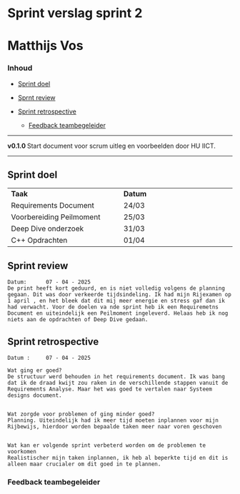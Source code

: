 # Sprint verslag sprint 2 [](title-id) <!-- omit in toc -->
# Matthijs Vos <!-- omit in toc -->

### Inhoud[](toc-id)
- [Sprint doel](#sprint-doel)


- [Sprnt review](#sprint-review)

- [Sprint retrospective](#sprint-retrospective)

  - [Feedback teambegeleider](#feedback-teambegeleider-1)



---

**v0.1.0 [](version-id)** Start document voor scrum uitleg en voorbeelden door HU IICT[](author-id).

---

## Sprint doel

<table>
<tr>
<td width="33%">
<b>Taak</b>
</td>
<td width="33%">
<b>Datum</b>
</td>
</tr>

<tr>
<td width="33%">
Requirements Document
</td>
<td width="33%">
24/03
</td>
</tr>
<tr>
<td width="33%">
Voorbereiding Peilmoment
</td>
<td width="33%">
25/03
</td>
</tr>

<tr>
<td width="33%">
Deep Dive onderzoek
</td>
<td width="33%">
31/03
</td>
</tr>

<tr>
<td width="33%">
C++ Opdrachten
</td>
<td width="33%">
01/04
</td>
</tr>

</table>

## Sprint review
    Datum:      07 - 04 - 2025
    De print heeft kort geduurd, en is niet volledig volgens de planning gegaan. Dit was door verkeerde tijdsindeling. Ik had mijn Rijexamen op 1 april , en het bleek dat dit mij meer energie en stress gaf dan ik had verwacht. Voor de doelen va nde sprint heb ik een Requiremetns Document en uiteindelijk een Peilmoment ingeleverd. Helaas heb ik nog niets aan de opdrachten of Deep Dive gedaan.
## Sprint retrospective
    Datum :     07 - 04 - 2025

    Wat ging er goed?
    De structuur werd behouden in het requirements document. Ik was bang dat ik de draad kwijt zou raken in de verschillende stappen vanuit de Requirements Analyse. Maar het was goed te vertalen naar Systeem designs document. 

    
    Wat zorgde voor problemen of ging minder goed?
    Planning. Uiteindelijk had ik meer tijd moeten inplannen voor mijn Rijbewijs, hierdoor worden bepaalde taken meer naar voren geschoven


    Wat kan er volgende sprint verbeterd worden om de problemen te voorkomen
    Realistischer mijn taken inplannen, ik heb al beperkte tijd en dit is alleen maar crucialer om dit goed in te plannen. 


### Feedback teambegeleider
    

